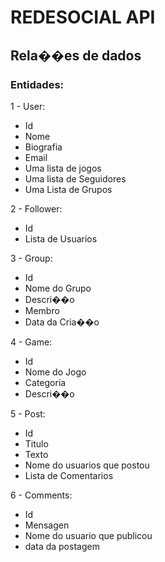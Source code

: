 # REDESOCIAL API

## Rela��es de dados

### Entidades:

1 - User:
* Id
* Nome
* Biografia
* Email
* Uma lista de jogos
* Uma lista de Seguidores
* Uma Lista de Grupos

2 - Follower:
* Id
* Lista de Usuarios

3 - Group:
* Id
* Nome do Grupo
* Descri��o
* Membro
* Data da Cria��o

4 - Game:
* Id
* Nome do Jogo
* Categoria
* Descri��o

5 - Post:
* Id
* Titulo
* Texto
* Nome do usuarios que postou
* Lista de Comentarios

6 - Comments:
* Id
* Mensagen
* Nome do usuario que publicou
* data da postagem